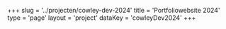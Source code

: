 +++
slug = '../projecten/cowley-dev-2024'
title = 'Portfoliowebsite 2024'
type = 'page'
layout = 'project'
dataKey = 'cowleyDev2024'
+++
